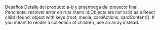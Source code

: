 Desafios Detalle del producto a-b y preentrega del proyecto final.
Pendiente: resolver error en ruta /item/:id
Objects are not valid as a React child (found: object with keys {root, media, cardActions, cardContent}). If you meant to render a collection of children, use an array instead.
